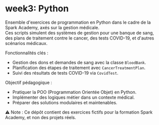 # week3: Python
Ensemble d'exercices de programmation en Python dans le cadre de la Spark Academy, axés sur la gestion médicale.  
Ces scripts simulent des systèmes de gestion pour une banque de sang, des plans de traitement contre le cancer, des tests COVID-19, et d'autres scénarios médicaux.  

Fonctionnalités clés :  
- Gestion des dons et demandes de sang avec la classe `BloodBank`.  
- Planification des étapes de traitement avec `CancerTreatmentPlan`.  
- Suivi des résultats de tests COVID-19 via `CovidTest`.  

Objectif pédagogique :  
- Pratiquer la POO (Programmation Orientée Objet) en Python.  
- Implémenter des logiques métier dans un contexte médical.  
- Préparer des solutions modulaires et maintenables.  

⚠️ Note : Ce dépôt contient des exercices fictifs pour la formation Spark Academy, et non des projets réels. 
 
